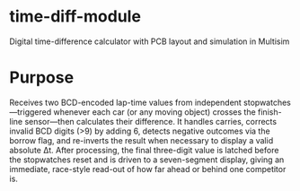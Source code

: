 # time-diff-module
Digital time-difference calculator with PCB layout and simulation in Multisim 

# Purpose

Receives two BCD-encoded lap-time values from independent stopwatches—triggered whenever each car (or any moving object) crosses the finish-line sensor—then calculates their difference. It handles carries, corrects invalid BCD digits (>9) by adding 6, detects negative outcomes via the borrow flag, and re-inverts the result when necessary to display a valid absolute Δt. After processing, the final three-digit value is latched before the stopwatches reset and is driven to a seven-segment display, giving an immediate, race-style read-out of how far ahead or behind one competitor is.

